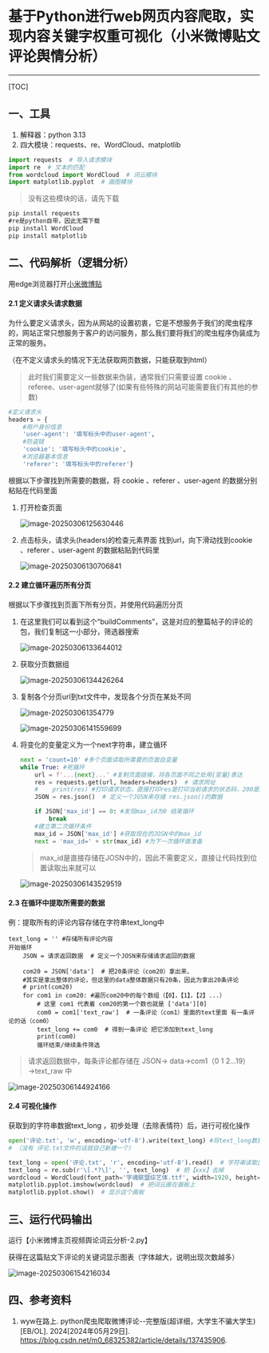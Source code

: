 # 基于Python进行web网页内容爬取，实现内容关键字权重可视化（小米微博贴文评论舆情分析）

------

[TOC]



## 一、工具

1. 解释器：python 3.13
2. 四大模块：requests、re、WordCloud、matplotlib

```python
import requests  # 导入请求模块
import re  # 文本的匹配
from wordcloud import WordCloud  # 词云模块
import matplotlib.pyplot  # 画图模块
```

> 没有这些模块的话，请先下载

```cmd
pip install requests
#re是python自带，因此无需下载
pip install WordCloud
pip install matplotlib
```

## 二、代码解析（逻辑分析）

用edge浏览器打开[小米微博贴](https://weibo.com/1771925961/PgmLUCYFa)

#### 2.1 定义请求头请求数据

为什么要定义请求头，因为从网站的设置初衷，它是不想服务于我们的爬虫程序的，网站正常只想服务于客户的访问服务，那么我们要将我们的爬虫程序伪装成为正常的服务。

（在不定义请求头的情况下无法获取网页数据，只能获取到html）

> 此时我们需要定义一些数据来伪装，通常我们只需要设置 cookie 、referee、user-agent就够了(如果有些特殊的网站可能需要我们有其他的参数) 

```python
#定义请求头
headers = {
    #用户身份信息
    'user-agent': '填写标头中的user-agent',
    #防盗链
    'cookie': '填写标头中的cookie',
    #浏览器基本信息
    'referer': '填写标头中的referer'}
```

根据以下步骤找到所需要的数据，将 cookie 、referer 、user-agent 的数据分别粘贴在代码里面

1. 打开检查页面

   ![image-20250306125630446](https://cdn.jsdelivr.net/gh/zaq12310/cloud-image-hosting/Typora%20img/202503061256830.png)

2. 点击标头，请求头(headers)的检查元素界面 找到url，向下滑动找到cookie 、referer 、user-agent 的数据粘贴到代码里

   ![image-20250306130706841](https://cdn.jsdelivr.net/gh/zaq12310/cloud-image-hosting/Typora%20img/202503061307398.png)

#### 2.2 建立循环遍历所有分页

根据以下步骤找到页面下所有分页，并使用代码遍历分页

1. 在这里我们可以看到这个“buildComments”，这是对应的整篇帖子的评论的包，我们复制这一小部分，筛选器搜索

   ![image-20250306133644012](https://cdn.jsdelivr.net/gh/zaq12310/cloud-image-hosting/Typora%20img/202503061336331.png)

2. 获取分页数据组

   ![image-20250306134426264](https://cdn.jsdelivr.net/gh/zaq12310/cloud-image-hosting/Typora%20img/202503061344129.png)

3. 复制各个分页url到txt文件中，发现各个分页在某处不同

   ![image-202503061354779](https://cdn.jsdelivr.net/gh/zaq12310/cloud-image-hosting/Typora%20img/202503061354779.png)

   ![image-20250306141559699](https://cdn.jsdelivr.net/gh/zaq12310/cloud-image-hosting/Typora%20img/202503061416989.png)

4. 将变化的变量定义为一个next字符串，建立循环

   ```python
   next = 'count=10' #多个页面读取所需要的页面自变量
   while True: #死循环
       url = f'...{next}...' #复制页面链接，将各页面不同之处用{变量}表达
       res = requests.get(url, headers=headers)  # 请求网址
       #    print(res) #打印请求状态，直接打印res是打印当前请求的状态码，200是成功，404是错误
       JSON = res.json()  # 定义一个JOSN来存储 res.json()的数据
   
       if JSON['max_id'] == 0: #发现max_id为0 结束循环
           break
       #建立第二次循环条件
       max_id = JSON['max_id'] #获取现在的JOSN中的max_id
       next = 'max_id=' + str(max_id) #为下一次循环做准备
   ```

   > max_id是直接存储在JOSN中的，因此不需要定义，直接让代码找到位置读取出来就可以

   ![image-20250306143529519](https://cdn.jsdelivr.net/gh/zaq12310/cloud-image-hosting/Typora%20img/202503061435686.png)

#### 2.3 在循环中提取所需要的数据

例：提取所有的评论内容存储在字符串text_long中

```
text_long = '' #存储所有评论内容
开始循环
    JSON = 请求返回数据  # 定义一个JOSN来存储请求返回的数据

    com20 = JSON['data']  # 把20条评论（com20）拿出来，
    #其实是拿出整体的评论，但这里的data整体数据只有20条，因此为拿出20条评论
    # print(com20)
    for com1 in com20: #遍历com20中的每个数组（【0】，【1】，【2】...）
        # 这里 com1 代表着 com20的第一个数也就是 ['data'][0]
        com0 = com1['text_raw']  # 一条评论（com1）里面的text里面 有一条评论的话（com0）
        text_long += com0  # 得到一条评论 把它添加到text_long
        print(com0)
        循环结束/继续条件筛选
```

> 请求返回数据中，每条评论都存储在 JSON→ data→com1（0 1 2...19）→text_raw 中

![image-20250306144924166](https://cdn.jsdelivr.net/gh/zaq12310/cloud-image-hosting/Typora%20img/202503061449819.png)

#### 2.4 可视化操作

获取到的字符串数据text_long ，初步处理（去除表情符）后，进行可视化操作

```python
open('评论.txt', 'w', encoding='utf-8').write(text_long) #将text_long数据写入 评论.txt文件中
# （没有 评论.txt文件的话就自己新建一个）

text_long = open('评论.txt', 'r', encoding='utf-8').read()  # 字符串读取出来
text_long = re.sub(r'\[.*?\]', '', text_long)  # 把【xxx】去掉
wordcloud = WordCloud(font_path='字魂联盟综艺体.ttf', width=1920, height=1080, background_color='white').generate(text_long) #建立词云
matplotlib.pyplot.imshow(wordcloud)  # 把词云画在画板上
matplotlib.pyplot.show()  # 显示这个画板
```

## 三、运行代码输出

运行【小米微博主页视频舆论词云分析-2.py】

获得在这篇贴文下评论的关键词显示图表（字体越大，说明出现次数越多）

![image-20250306154216034](https://cdn.jsdelivr.net/gh/zaq12310/cloud-image-hosting/Typora%20img/202503061542212.png)

## 四、参考资料

1. wyw在路上. python爬虫爬取微博评论--完整版(超详细，大学生不骗大学生)[EB/OL]. 2024[2024年05月29日]. https://blog.csdn.net/m0_68325382/article/details/137435906.
